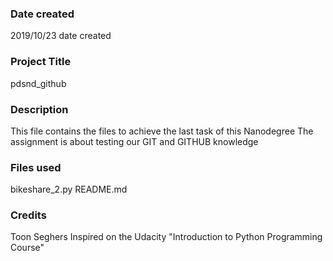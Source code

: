 ### Date created
2019/10/23 date created

### Project Title
pdsnd_github

### Description
This file contains the files to achieve the last task of this Nanodegree
The assignment is about testing our GIT and GITHUB knowledge

### Files used
bikeshare_2.py
README.md


### Credits
Toon Seghers
Inspired on the Udacity "Introduction to Python Programming Course"
